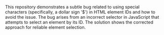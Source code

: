 This repository demonstrates a subtle bug related to using special characters (specifically, a dollar sign '$') in HTML element IDs and how to avoid the issue. The bug arises from an incorrect selector in JavaScript that attempts to select an element by its ID.  The solution shows the corrected approach for reliable element selection.